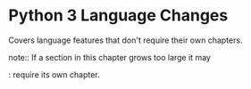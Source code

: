Python 3 Language Changes
=========================

Covers language features that don't require their own chapters.

note:: If a section in this chapter grows too large it may

:   require its own chapter.

